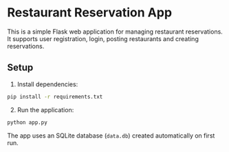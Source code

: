 # Restaurant Reservation App

This is a simple Flask web application for managing restaurant reservations. It supports user registration, login, posting restaurants and creating reservations.

## Setup

1. Install dependencies:

```bash
pip install -r requirements.txt
```

2. Run the application:

```bash
python app.py
```

The app uses an SQLite database (`data.db`) created automatically on first run.
